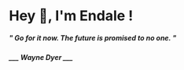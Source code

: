 <h1 title="head"> Hey 👋, I'm Endale !</h1>

**<h5><i>" Go for it now. The future is promised to no one. "</i></h5>**

*<b>___ Wayne Dyer ___</b>*

